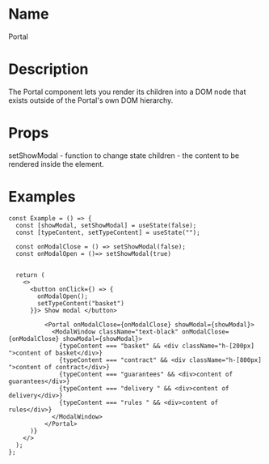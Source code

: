 # Name

Portal

# Description

The Portal component lets you render its children into a DOM node that exists
outside of the Portal's own DOM hierarchy.

# Props

setShowModal - function to change state children - the content to be rendered
inside the element.

# Examples

```tsx
const Example = () => {
  const [showModal, setShowModal] = useState(false);
  const [typeContent, setTypeContent] = useState("");

  const onModalClose = () => setShowModal(false);
  const onModalOpen = ()=> setShowModal(true)


  return (
    <>
      <button onClick={) => {
        onModalOpen();
        setTypeContent("basket")
      }}> Show modal </button>

          <Portal onModalClose={onModalClose} showModal={showModal}>
            <ModalWindow className="text-black" onModalClose={onModalClose} showModal={showModal}>
              {typeContent === "basket" && <div className="h-[200px] ">content of basket</div>}
              {typeContent === "contract" && <div className="h-[800px] ">content of contract</div>}
              {typeContent === "guarantees" && <div>content of guarantees</div>}
              {typeContent === "delivery " && <div>content of delivery</div>}
              {typeContent === "rules " && <div>content of rules</div>}
            </ModalWindow>
          </Portal>
      )}
    </>
  );
};
```
